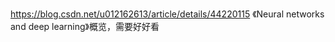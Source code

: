 https://blog.csdn.net/u012162613/article/details/44220115 《Neural networks and deep learning》概览，需要好好看
